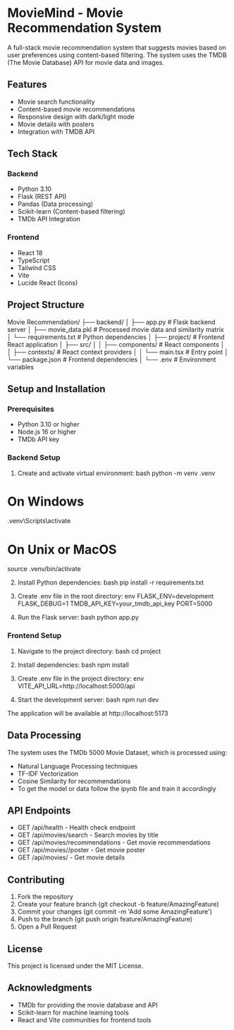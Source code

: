 # MovieMind - Movie Recommendation System

A full-stack movie recommendation system that suggests movies based on user preferences using content-based filtering. The system uses the TMDB (The Movie Database) API for movie data and images.

## Features

- Movie search functionality
- Content-based movie recommendations
- Responsive design with dark/light mode
- Movie details with posters
- Integration with TMDB API

## Tech Stack

### Backend
- Python 3.10
- Flask (REST API)
- Pandas (Data processing)
- Scikit-learn (Content-based filtering)
- TMDb API Integration

### Frontend
- React 18
- TypeScript
- Tailwind CSS
- Vite
- Lucide React (Icons)

## Project Structure


Movie Recommendation/
├── backend/
│   ├── app.py                 # Flask backend server
│   ├── movie_data.pkl        # Processed movie data and similarity matrix
│   └── requirements.txt      # Python dependencies
│
├── project/                  # Frontend React application
│   ├── src/
│   │   ├── components/      # React components
│   │   ├── contexts/        # React context providers
│   │   └── main.tsx        # Entry point
│   └── package.json         # Frontend dependencies
│
└── .env                     # Environment variables


## Setup and Installation

### Prerequisites
- Python 3.10 or higher
- Node.js 16 or higher
- TMDb API key

### Backend Setup

1. Create and activate virtual environment:
bash
python -m venv .venv
# On Windows
.venv\Scripts\activate
# On Unix or MacOS
source .venv/bin/activate


2. Install Python dependencies:
bash
pip install -r requirements.txt


3. Create .env file in the root directory:
env
FLASK_ENV=development
FLASK_DEBUG=1
TMDB_API_KEY=your_tmdb_api_key
PORT=5000


4. Run the Flask server:
bash
python app.py


### Frontend Setup

1. Navigate to the project directory:
bash
cd project


2. Install dependencies:
bash
npm install


3. Create .env file in the project directory:
env
VITE_API_URL=http://localhost:5000/api


4. Start the development server:
bash
npm run dev


The application will be available at http://localhost:5173

## Data Processing

The system uses the TMDb 5000 Movie Dataset, which is processed using:
- Natural Language Processing techniques
- TF-IDF Vectorization
- Cosine Similarity for recommendations
- To get the model or data follow the ipynb file and train it accordingly

## API Endpoints

- GET /api/health - Health check endpoint
- GET /api/movies/search - Search movies by title
- GET /api/movies/recommendations - Get movie recommendations
- GET /api/movies/<id>/poster - Get movie poster
- GET /api/movies/<id> - Get movie details

## Contributing

1. Fork the repository
2. Create your feature branch (git checkout -b feature/AmazingFeature)
3. Commit your changes (git commit -m 'Add some AmazingFeature')
4. Push to the branch (git push origin feature/AmazingFeature)
5. Open a Pull Request

## License

This project is licensed under the MIT License.

## Acknowledgments

- TMDb for providing the movie database and API
- Scikit-learn for machine learning tools
- React and Vite communities for frontend tools
